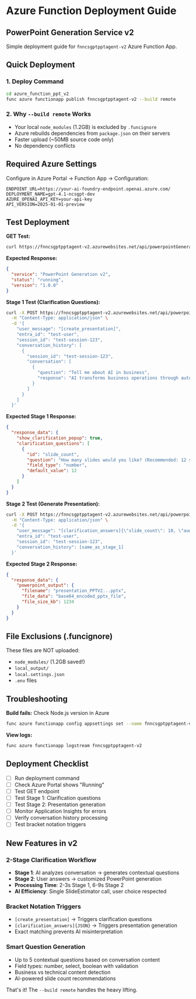 # Azure Function Deployment Guide
## PowerPoint Generation Service v2

Simple deployment guide for `fnncsgptpptagent-v2` Azure Function App.

## Quick Deployment

### 1. Deploy Command
```bash
cd azure_function_ppt_v2
func azure functionapp publish fnncsgptpptagent-v2 --build remote
```

### 2. Why `--build remote` Works
- Your local `node_modules` (1.2GB) is excluded by `.funcignore`
- Azure rebuilds dependencies from `package.json` on their servers
- Faster upload (~50MB source code only)
- No dependency conflicts

## Required Azure Settings

Configure in Azure Portal → Function App → Configuration:
```
ENDPOINT_URL=https://your-ai-foundry-endpoint.openai.azure.com/
DEPLOYMENT_NAME=gpt-4.1-ncsgpt-dev
AZURE_OPENAI_API_KEY=your-api-key
API_VERSION=2025-01-01-preview
```

## Test Deployment

**GET Test:**
```bash
curl https://fnncsgptpptagent-v2.azurewebsites.net/api/powerpointGeneration
```

**Expected Response:**
```json
{
  "service": "PowerPoint Generation v2",
  "status": "running",
  "version": "1.0.0"
}
```

**Stage 1 Test (Clarification Questions):**
```bash
curl -X POST https://fnncsgptpptagent-v2.azurewebsites.net/api/powerpointGeneration \
  -H "Content-Type: application/json" \
  -d '{
    "user_message": "[create_presentation]",
    "entra_id": "test-user",
    "session_id": "test-session-123",
    "conversation_history": [
      {
        "session_id": "test-session-123",
        "conversation": [
          {
            "question": "Tell me about AI in business",
            "response": "AI transforms business operations through automation, data analysis, and decision support systems."
          }
        ]
      }
    ]
  }'
```

**Expected Stage 1 Response:**
```json
{
  "response_data": {
    "show_clarification_popup": true,
    "clarification_questions": [
      {
        "id": "slide_count",
        "question": "How many slides would you like? (Recommended: 12 slides based on AI analysis)",
        "field_type": "number",
        "default_value": 12
      }
    ]
  }
}
```

**Stage 2 Test (Generate Presentation):**
```bash
curl -X POST https://fnncsgptpptagent-v2.azurewebsites.net/api/powerpointGeneration \
  -H "Content-Type: application/json" \
  -d '{
    "user_message": "[clarification_answers]{\"slide_count\": 10, \"audience_level\": \"Intermediate\", \"include_examples\": true}",
    "entra_id": "test-user",
    "session_id": "test-session-123",
    "conversation_history": [same_as_stage_1]
  }'
```

**Expected Stage 2 Response:**
```json
{
  "response_data": {
    "powerpoint_output": {
      "filename": "presentation_PPTV2...pptx",
      "file_data": "base64_encoded_pptx_file",
      "file_size_kb": 1234
    }
  }
}
```

## File Exclusions (.funcignore)

These files are NOT uploaded:
- `node_modules/` (1.2GB saved!)
- `local_output/`
- `local.settings.json`
- `.env` files

## Troubleshooting

**Build fails:** Check Node.js version in Azure
```bash
func azure functionapp config appsettings set --name fnncsgptpptagent-v2 --settings WEBSITE_NODE_DEFAULT_VERSION=~18
```

**View logs:**
```bash
func azure functionapp logstream fnncsgptpptagent-v2
```

## Deployment Checklist

- [ ] Run deployment command
- [ ] Check Azure Portal shows "Running" 
- [ ] Test GET endpoint
- [ ] Test Stage 1: Clarification questions
- [ ] Test Stage 2: Presentation generation
- [ ] Monitor Application Insights for errors
- [ ] Verify conversation history processing
- [ ] Test bracket notation triggers

## New Features in v2

### 2-Stage Clarification Workflow
- **Stage 1**: AI analyzes conversation → generates contextual questions
- **Stage 2**: User answers → customized PowerPoint generation
- **Processing Time**: 2-3s Stage 1, 6-9s Stage 2
- **AI Efficiency**: Single SlideEstimator call, user choice respected

### Bracket Notation Triggers
- `[create_presentation]` → Triggers clarification questions
- `[clarification_answers]{JSON}` → Triggers presentation generation
- Exact matching prevents AI misinterpretation

### Smart Question Generation
- Up to 5 contextual questions based on conversation content
- Field types: number, select, boolean with validation
- Business vs technical content detection
- AI-powered slide count recommendations

That's it! The `--build remote` handles the heavy lifting.